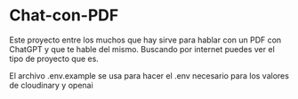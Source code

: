 # Chat-con-PDF

Este proyecto entre los muchos que hay sirve para hablar con un PDF con ChatGPT y que te hable del mismo. Buscando por internet puedes ver el tipo de proyecto que es.

El archivo .env.example se usa para hacer el .env necesario para los valores de cloudinary y openai
